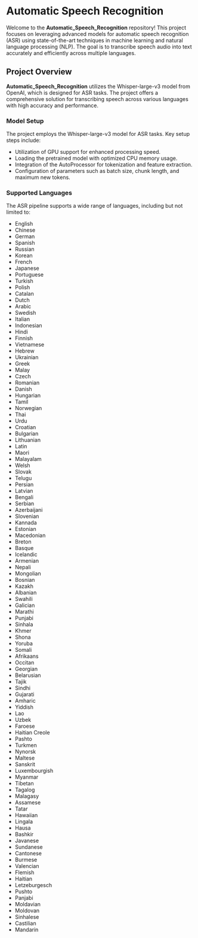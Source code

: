 # Automatic Speech Recognition

Welcome to the **Automatic_Speech_Recognition** repository! This project focuses on leveraging advanced models for automatic speech recognition (ASR) using state-of-the-art techniques in machine learning and natural language processing (NLP). The goal is to transcribe speech audio into text accurately and efficiently across multiple languages.

## Project Overview

**Automatic_Speech_Recognition** utilizes the Whisper-large-v3 model from OpenAI, which is designed for ASR tasks. The project offers a comprehensive solution for transcribing speech across various languages with high accuracy and performance.

### Model Setup

The project employs the Whisper-large-v3 model for ASR tasks. Key setup steps include:

- Utilization of GPU support for enhanced processing speed.
- Loading the pretrained model with optimized CPU memory usage.
- Integration of the AutoProcessor for tokenization and feature extraction.
- Configuration of parameters such as batch size, chunk length, and maximum new tokens.

### Supported Languages

The ASR pipeline supports a wide range of languages, including but not limited to:

- English
- Chinese
- German
- Spanish
- Russian
- Korean
- French
- Japanese
- Portuguese
- Turkish
- Polish
- Catalan
- Dutch
- Arabic
- Swedish
- Italian
- Indonesian
- Hindi
- Finnish
- Vietnamese
- Hebrew
- Ukrainian
- Greek
- Malay
- Czech
- Romanian
- Danish
- Hungarian
- Tamil
- Norwegian
- Thai
- Urdu
- Croatian
- Bulgarian
- Lithuanian
- Latin
- Maori
- Malayalam
- Welsh
- Slovak
- Telugu
- Persian
- Latvian
- Bengali
- Serbian
- Azerbaijani
- Slovenian
- Kannada
- Estonian
- Macedonian
- Breton
- Basque
- Icelandic
- Armenian
- Nepali
- Mongolian
- Bosnian
- Kazakh
- Albanian
- Swahili
- Galician
- Marathi
- Punjabi
- Sinhala
- Khmer
- Shona
- Yoruba
- Somali
- Afrikaans
- Occitan
- Georgian
- Belarusian
- Tajik
- Sindhi
- Gujarati
- Amharic
- Yiddish
- Lao
- Uzbek
- Faroese
- Haitian Creole
- Pashto
- Turkmen
- Nynorsk
- Maltese
- Sanskrit
- Luxembourgish
- Myanmar
- Tibetan
- Tagalog
- Malagasy
- Assamese
- Tatar
- Hawaiian
- Lingala
- Hausa
- Bashkir
- Javanese
- Sundanese
- Cantonese
- Burmese
- Valencian
- Flemish
- Haitian
- Letzeburgesch
- Pushto
- Panjabi
- Moldavian
- Moldovan
- Sinhalese
- Castilian
- Mandarin
